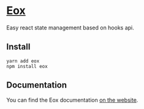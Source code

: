 # [Eox](https://leoooy.github.io/eoxdoc/)
Easy react state management based on hooks api.

## Install

``` 
yarn add eox
npm install eox
```

## Documentation
You can find the Eox documentation [on the website](https://leoooy.github.io/eoxdoc/).